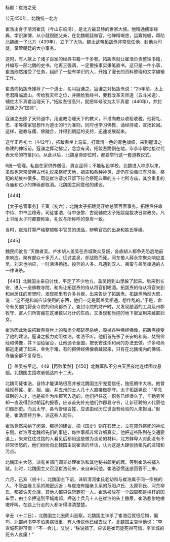 标题：崔浩之死

公元450年，北魏统一北方





崔浩出身于清河崔氏（今山东临清），是北方最显赫的世家大族。他精通儒家经典，学识渊博，从小就跟随父亲，在北魏朝廷做官。他殚精竭虑，运筹帷幄，帮助北魏统一了北方（439年），立下了大功。魏太武帝拓跋焘非常信任他，封他为司徒，掌管朝廷的大小事务。

这时，有人献上了诸子百家的经典书籍一千多卷。拓跋焘就让崔浩负责整理书籍，并编写一部北魏的史书。他再三强调，一定要按事实秉笔直书。这只是一件小事，崔浩欣然接受了任务，组织了一些有学识的人，开始了漫长的资料整理和文字编辑工作。

崔浩向拓跋焘推荐了一个道士，名叫寇谦之。寇谦之对拓跋焘说：“25年前，太上老君降临嵩山，传给我天师之位，并赐给我经书，要我改革天师道（五斗米道），辅佐太平真君治理天下。”拓跋焘很高兴，就把年号改为太平真君（440年），并封寇谦之为“国师”。

寇谦之去除了天师道中，用道教治理天下的教义，不准向教众收租收税。他将礼、忠、孝等儒家思想作为道士的行为准则，同时也学习佛教，诵经持戒，宣扬轮回。这样，道教与儒、佛融合，并得到朝廷的支持，迅速发展起来。

这年正月初七（442年），拓跋焘坐上马车，打着清一色的青色旗帜，来到寇谦之修建的神坛前。寇谦之挥动拂尘，念念有词，拓跋焘跪倒在地，毕恭毕敬地接过代表天命的符箓[lù]。从此以后，北魏皇帝即位时，都要举行这一套道教仪式。



6统一管理。私自在家供养僧侣、男女巫师；不能私设学校。北魏进入中原以来，虽然也常常使用古代礼仪来祭祀天地、祖庙和各种神灵，却仍在沿循旧有习俗，祭祀的胡族神很多。司徒崔浩请求只留下符合祭祀典章的五十七所寺庙，其余重复的寺庙和过小的神祗都取消。北魏国主同意他的建议。

【444】

【太子总管事务】壬寅（初六），北魏太子拓跋晃开始总管百官事务。拓跋焘任命中侍、中书监穆寿，司徒崔浩，侍中张黎、古弼辅佐太子拓跋晃裁决日常政务。凡上书给太子时都要称臣，礼仪与所称呼的尊卑一致。

当时，崔浩打算严格整顿朝中官员的流品，辨明官员的出身和姓氏等级。



【445】

魏民间讹言:“灭魏者吴。卢水胡人盖吴在杏城聚众反叛，各族胡人都争先恐后地前来响应，聚有部众十多万人。征讨盖吴，却战败而死。河东蜀人薛永宗聚众响应盖吴。刘宋也响应，一时沸沸扬扬。投奔的人多。凡遇到汉人、夷蛮与盖吴串通的人一律诛杀。

【446】北魏国主亲自讨伐，平定了不少地方。盖吴跑到山里躲了起来。后来到长安，进入一座佛教寺院，和尚让拓跋焘的侍从将官们喝酒。拓跋焘的侍从将官来到和尚居住的房里时，发现那里有许多兵器，出来告诉了拓跋焘。拓跋焘勃然大怒，说：“这不是和尚应该使用的东西，他们一定是同盖吴相通，想作乱的。”于是，命令有关部门将全寺院的和尚都杀了。查封寺院的财产时，又发现酿酒的工具及州郡牧守、富人们所寄藏在这里数以万计的东西，又发现和尚挖的地下密室用来藏匿妇女。

崔浩因此劝说拓跋焘将世上的和尚全都斩尽杀绝，毁掉各种佛经佛像，拓跋焘接受了他的建议。寇谦之极力劝阻崔浩，崔浩不听。他们首先杀了长安的和尚，焚毁佛经和佛像，并下诏给留台，让他通令全国，按长安诛杀和尚的办法去做。许多和尚都逃走藏了起来，幸免于难，有的把佛经佛像收藏起来，只有在北魏境内的佛塔、寺庙全都不复存在。

【】盖吴被平定。449【再败柔然】【450】北魏军队不分白天黑夜地连续围攻悬瓠。北魏国主围攻悬瓠达四十二天。



北魏司徒崔浩，自恃才能谋略很高并被北魏国主所宠爱信任，独揽朝中大权。他曾经推荐冀、定、相、幽、并五州的士人几十人直接做郡守。太子拓跋晃说：“早先征聘的人才，也是被作为州郡官入选的，他们担任这一职务已经很久了，辛勤劳苦却一直没得到过朝廷的报答，应该首先补充他们作郡县守令，让新征聘的人代替他们做郎吏。而且太守、县令管理百姓，应该由经历过世面有经验的人来担当。”但是，崔浩坚持力争，派这些人就任。



崔浩竟然采纳了闵湛、郗标的建议，把《国史》刻在石碑上，立在郊外祭祀的神坛东侧。崔浩写北魏祖先们的事迹，每件事都非常详细真实，他把这些陈列在交通要道上，来来往往过路的人看见后都用这些做为谈论的材料，北方鲜卑人对此没有不非常愤怒的，他们纷纷向北魏国主说崔浩的坏话，认为这是大肆张扬祖先的过错和污点。

北魏国主大怒，派有关部门调查处理崔浩和其他秘书郎吏的罪。等到崔浩被捕入狱。此时，北魏国主又召见崔浩前来，亲自审问他。崔浩恐慌迷惑回答不上来。

六月，己亥（初十），北魏国主下诏，诛斩清河崔氏老幼和与崔浩属于同一宗族的人，不管血缘关系的疏密远近；与崔浩有姻亲关系的范阳卢氏、太原郭氏、河东柳氏，都被诛灭全族，其他人都只诛斩罪犯一人。崔浩被放在一个四周都是栏杆的囚车里，由士卒押送到平城南郊，押送士兵几十人在崔浩的头上撒尿，崔浩悲惨地嗷嗷呼叫，在路上行走的人都听得清清楚楚。

辛丑（十二日），北魏国主北去阴山巡察。北魏国主诛杀了崔浩后就很后悔，偏巧，北部尚书李孝伯患病很重，有人传说他已经去世了。北魏国主哀悼他说：“李宣城死得可惜！”不一会儿，又说：“朕说错了。应该是崔司徒死得可惜，李宣城的死令人哀痛！”





